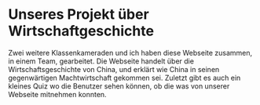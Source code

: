 # Unseres Projekt über Wirtschaftgeschichte
Zwei weitere Klassenkameraden und ich haben diese Webseite zusammen, in einem Team, gearbeitet. Die Webseite handelt über die Wirtschaftsgeschichte von China, und erklärt wie China in seinen gegenwärtigen Machtwirtschaft gekommen sei. Zuletzt gibt es auch ein kleines Quiz wo die Benutzer sehen können, ob die was von unserer Webseite mitnehmen konnten.

